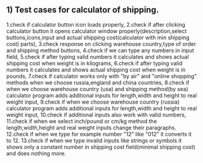 ## 1) Test cases for calculator of shipping.
 
1.check if calculator button icon loads properly,
2.check if after clicking calculator button it opens calculator window properly(description,select buttons,icons,input and actual shipping cost(calculator with min shipping cost) parts),
3.check response on clicking warehouse country,type of order and shipping method buttons,
4.check if we can type any numbers in input field,
5.check if after typing valid numbers it calculates and shows actual shipping cost when weight is in kilograms,
6.check if after typing valid numbers it calculates and shows actual shipping cost when weight is in pounds, 
7.check if calculator works only with "by air" and "online shopping" methods when we choose russia,england and china countries, 
8.check if when we choose warehouse country (usa) and shipping method(by sea) calculator program adds additional inputs for length,width and height to real weight input,
9.check if when we choose warehouse country (russia) calculator program adds additional inputs for length,width and height to real weight input,
10.check if additional inputs also work with valid numbers,
11.check if when we select inch/pound or cm/kg method the length,width,height and real weight inputs change their paragraphs.
12.check if when we type for example number "12" like "012" it converts it to 12.
13.check if when we type invalid inputs like strings or symbols it shows only a constant number in shipping cost field(minimal shipping cost) and does nothing more.
